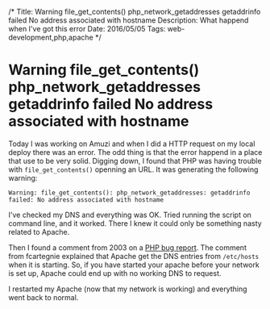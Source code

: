 /*
Title: Warning file_get_contents() php_network_getaddresses getaddrinfo failed No address associated with hostname
Description: What happend when I've got this error
Date: 2016/05/05
Tags: web-development,php,apache
*/

# Warning file\_get\_contents() php\_network\_getaddresses getaddrinfo failed No address associated with hostname

Today I was working on Amuzi and when I did a HTTP request on my local deploy
there was an error. The odd thing is that the error happend in a place that use
to be very solid. Digging down, I found that PHP was having trouble with
`file_get_contents()` openning an URL. It was generating the following warning:

```
Warning: file_get_contents(): php_network_getaddresses: getaddrinfo failed: No address associated with hostname
```

I've checked my DNS and everything was OK. Tried running the script on command
line, and it worked. There I knew it could only be something nasty related to
Apache.

Then I found a comment from 2003 on a [PHP bug report](https://bugs.php.net/bug.php?id=11058).
The comment from fcartegnie explained that Apache get the DNS entries from
`/etc/hosts` when it is starting. So, if you have started your apache before
your network is set up, Apache could end up with no working DNS to request.

I restarted my Apache (now that my network is working) and everything went back
to normal.
